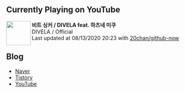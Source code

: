 ## Currently Playing on YouTube

[<img align="left" height="65" src="">](https://www.youtube.com/channel/UCrGzu0MPKQpYF2AV2oG-VpQ)

**비트 싱커 / DIVELA feat. 하츠네 미쿠**  
DIVELA / Official  
Last updated at 08/13/2020 20:23 with [20chan/github-now](https://github.com/20chan/github-now)

## Blog

- [Naver](http://blog.naver.com/neurowhai)
- [Tistory](http://neurowhai.tistory.com/)
- [YouTube](https://www.youtube.com/channel/UCB_v1xU6laBHOeH6z4L-Mtw)

